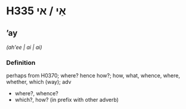 # H335 אַי / אי

## ʼay

_(ah'ee | ai | ai)_

### Definition

perhaps from H0370; where? hence how?; how, what, whence, where, whether, which (way); adv

- where?, whence?
- which?, how? (in prefix with other adverb)
